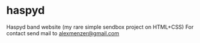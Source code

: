 # haspyd
Haspyd band website (my rare simple sendbox project on HTML+CSS)
For contact send mail to alexmenzer@gmail.com
